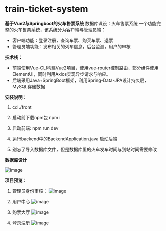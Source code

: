 # train-ticket-system
**基于Vue2与Springboot的火车售票系统**
数据库课设：火车售票系统
一个功能完整的火车售票系统，该系统分为客户端与管理员端：
* 客户端功能：登录注册，查询车票、购买车票、退票
* 管理员端功能：发布相关的列车信息，后台监测，用户的审核

**技术栈：**
* 前端使用Vue-CLI构建Vue2项目，使用vue-router控制路由，部分组件使用ElementUI，同时利用Axios实现异步请求与响应。
* 后端采用Java+SpringBoot框架，利用Spring-Data-JPA设计持久层，MySQL存储数据

**安装说明：**
1. cd ./front

2. 启动前下载npm包
npm i

3. 启动前端:
npm run dev

4. 运行backend中的BackendApplication.java 启动后端

5. 别忘了导入数据库文件，但是数据库里的火车发车时间与到站时间需要修改

**数据库设计**

![image](https://user-images.githubusercontent.com/65580753/156559555-5e7a5028-ae28-4c3a-8fdd-8443c93c2906.png)


**项目预览：**

1. 管理员身份审核：
![image](https://user-images.githubusercontent.com/65580753/156556254-67c8a63a-e4f1-4165-8d42-45fc881d65a2.png)

2. 用户中心
![image](https://user-images.githubusercontent.com/65580753/156556431-396193a1-bd55-4270-924e-235e984013a6.png)

3. 购票大厅
![image](https://user-images.githubusercontent.com/65580753/156556651-c4417925-e2d8-41b4-a4bd-0a5a00316039.png)

4. 登录注册
![image](https://user-images.githubusercontent.com/65580753/156556888-e2078d1e-c334-4def-97ca-a42960724640.png)


